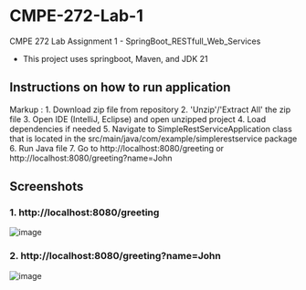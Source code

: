 # CMPE-272-Lab-1
CMPE 272 Lab Assignment 1 - SpringBoot_RESTfull_Web_Services
- This project uses springboot, Maven, and JDK 21

## Instructions on how to run application
 Markup : 1. Download zip file from repository
          2. 'Unzip'/'Extract All' the zip file
          3. Open IDE (IntelliJ, Eclipse) and open unzipped project
          4. Load dependencies if needed
          5. Navigate to SimpleRestServiceApplication class that is located in the src/main/java/com/example/simplerestservice package
          6. Run Java file
          7. Go to http://localhost:8080/greeting or http://localhost:8080/greeting?name=John

## Screenshots
### 1. http://localhost:8080/greeting
![image](https://github.com/user-attachments/assets/fbde219e-6f9a-47fe-82ea-07a9f9129af2)

### 2. http://localhost:8080/greeting?name=John
![image](https://github.com/user-attachments/assets/2d2fb870-5157-45af-a9d2-30a42c398540)

